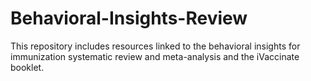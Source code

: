 # Behavioral-Insights-Review
This repository includes resources linked to the behavioral insights for immunization systematic review and meta-analysis and the iVaccinate booklet.
